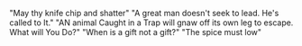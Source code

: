 "May thy knife chip and shatter"
"A great man doesn't seek to lead. He's called to It."
"AN animal Caught in a Trap will gnaw off its own leg to escape. What will You Do?"
"When is a gift not a gift?"
"The spice must low"
